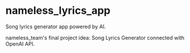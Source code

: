 # nameless_lyrics_app
Song lyrics generator app powered by AI. 

nameless_team's final project idea: Song Lyrics Generator connected with OpenAI API. 
